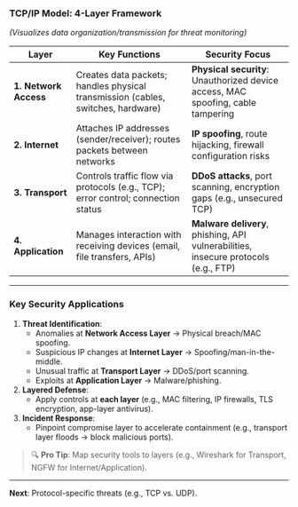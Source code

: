 ### **TCP/IP Model: 4-Layer Framework**  
*(Visualizes data organization/transmission for threat monitoring)*  

| **Layer**              | **Key Functions**                                                                 | **Security Focus**                                                                 |
|-------------------------|-----------------------------------------------------------------------------------|-----------------------------------------------------------------------------------|
| **1. Network Access**   | Creates data packets; handles physical transmission (cables, switches, hardware) | **Physical security**: Unauthorized device access, MAC spoofing, cable tampering |
| **2. Internet**         | Attaches IP addresses (sender/receiver); routes packets between networks          | **IP spoofing**, route hijacking, firewall configuration risks                   |
| **3. Transport**        | Controls traffic flow via protocols (e.g., TCP); error control; connection status | **DDoS attacks**, port scanning, encryption gaps (e.g., unsecured TCP)           |
| **4. Application**      | Manages interaction with receiving devices (email, file transfers, APIs)          | **Malware delivery**, phishing, API vulnerabilities, insecure protocols (e.g., FTP) |

---

### **Key Security Applications**  
1. **Threat Identification**:  
   - Anomalies at **Network Access Layer** → Physical breach/MAC spoofing.  
   - Suspicious IP changes at **Internet Layer** → Spoofing/man-in-the-middle.  
   - Unusual traffic at **Transport Layer** → DDoS/port scanning.  
   - Exploits at **Application Layer** → Malware/phishing.  
2. **Layered Defense**:  
   - Apply controls at **each layer** (e.g., MAC filtering, IP firewalls, TLS encryption, app-layer antivirus).  
3. **Incident Response**:  
   - Pinpoint compromise layer to accelerate containment (e.g., transport layer floods → block malicious ports).  

> 🔍 **Pro Tip**: Map security tools to layers (e.g., Wireshark for Transport, NGFW for Internet/Application).

---

**Next**: Protocol-specific threats (e.g., TCP vs. UDP).  